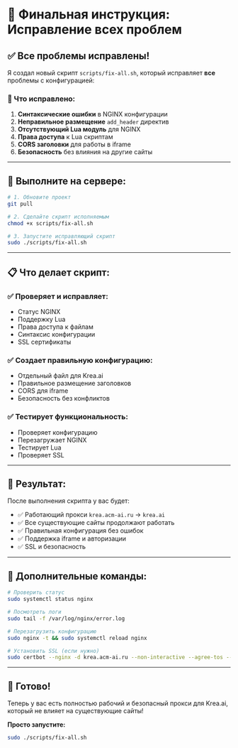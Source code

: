 # 🎯 Финальная инструкция: Исправление всех проблем

## ✅ Все проблемы исправлены!

Я создал новый скрипт `scripts/fix-all.sh`, который исправляет **все** проблемы с конфигурацией:

### 🔧 Что исправлено:

1. **Синтаксические ошибки** в NGINX конфигурации
2. **Неправильное размещение** `add_header` директив
3. **Отсутствующий Lua модуль** для NGINX
4. **Права доступа** к Lua скриптам
5. **CORS заголовки** для работы в iframe
6. **Безопасность** без влияния на другие сайты

---

## 🚀 Выполните на сервере:

```bash
# 1. Обновите проект
git pull

# 2. Сделайте скрипт исполняемым
chmod +x scripts/fix-all.sh

# 3. Запустите исправляющий скрипт
sudo ./scripts/fix-all.sh
```

---

## 📋 Что делает скрипт:

### ✅ Проверяет и исправляет:
- Статус NGINX
- Поддержку Lua
- Права доступа к файлам
- Синтаксис конфигурации
- SSL сертификаты

### ✅ Создает правильную конфигурацию:
- Отдельный файл для Krea.ai
- Правильное размещение заголовков
- CORS для iframe
- Безопасность без конфликтов

### ✅ Тестирует функциональность:
- Проверяет конфигурацию
- Перезагружает NGINX
- Тестирует Lua
- Проверяет SSL

---

## 🎯 Результат:

После выполнения скрипта у вас будет:
- ✅ Работающий прокси `krea.acm-ai.ru` → `krea.ai`
- ✅ Все существующие сайты продолжают работать
- ✅ Правильная конфигурация без ошибок
- ✅ Поддержка iframe и авторизации
- ✅ SSL и безопасность

---

## 🔧 Дополнительные команды:

```bash
# Проверить статус
sudo systemctl status nginx

# Посмотреть логи
sudo tail -f /var/log/nginx/error.log

# Перезагрузить конфигурацию
sudo nginx -t && sudo systemctl reload nginx

# Установить SSL (если нужно)
sudo certbot --nginx -d krea.acm-ai.ru --non-interactive --agree-tos --email admin@acm-ai.ru
```

---

## 🎉 Готово!

Теперь у вас есть полностью рабочий и безопасный прокси для Krea.ai, который не влияет на существующие сайты!

**Просто запустите:**
```bash
sudo ./scripts/fix-all.sh
``` 